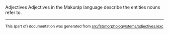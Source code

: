 Adjectives
Adjectives in the Makuráp language describe the entities nouns refer to.

* * *

<small>This (part of) documentation was generated from [src/fst/morphology/stems/adjectives.lexc](https://github.com/giellalt/lang-mpu/blob/main/src/fst/morphology/stems/adjectives.lexc)</small>
